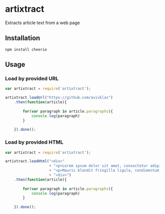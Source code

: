 # artixtract

Extracts article text from a web page

## Installation
`npm install cheerio`

## Usage

### Load by provided URL
```js
var artixtract = require('artixtract');

artixtract.loadUrl("https://github.com/avivklas")
    .then(function(article){
        
        for(var paragraph in article.paragraphs){
            console.log(paragraph)
        }
        
    }).done();
```

### Load by provided HTML

```js
var artixtract = require('artixtract');

artixtract.loadHtml("<div>"
                    + "<p>Lorem ipsum dolor sit amet, consectetur adipiscing elit. In iaculis cursus varius. Nam ex ligula, bibendum in ex nec, rutrum dictum nisl. Vestibulum metus.</p>"
                    + "<p>Mauris blandit fringilla ligula, condimentum tristique augue aliquam non. Integer quis ipsum sollicitudin, placerat eros in, pretium ligula. Etiam vel sed.</p>"
                    + "<div>")
    .then(function(article){
        
        for(var paragraph in article.paragraphs){
            console.log(paragraph)
        }
        
    }).done();
```

